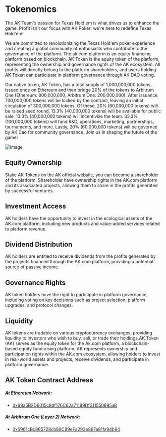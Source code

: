 # Tokenomics

The AK Team's passion for Texas Hold'em is what drives us to enhance the game. Profit isn't our focus with AK Poker; we're here to redefine Texas Hold'em!

We are committed to revolutionizing the Texas Hold'em poker experience and creating a global community of enthusiasts who contribute to the governance of the platform. The ak.com platform is an equity financing platform based on blockchain. AK Token is the equity token of the platform, representing the ownership and governance rights of the AK ecosystem. All profits will directly belong to the platform shareholders, and users holding AK Token can participate in platform governance through AK DAO voting.

Our native token, AK Token, has a total supply of 1,000,000,000 tokens, issued once on Ethereum and then bridge 20% of the tokens to Arbitrum One (Ethereum: 800,000,000, Arbitrum One: 200,000,000). After issuance, 700,000,000 tokens will be locked by the contract, leaving an initial circulation of 300,000,000 tokens. Of these, 20% (60,000,000 tokens) will be raised seed round, 13.3% (40,000,000 tokens) will be available for public sale. 13.3% (40,000,000 tokens) will incentivize the team. 33.3% (100,000,000 tokens) will fund R&D, operations, marketing, partnerships, tournaments, and more. Lastly, 20% (60,000,000 tokens) will be governed by AK Dao for community governance. Join us in shaping the future of the game!

![image](https://github.com/ak-poker/aktoken-contracts/assets/167274969/4fbd01a1-d6b2-4595-a202-0142e43a96a3)

## Equity Ownership

Stake AK Tokens on the AK official website, you can become a shareholder of the platform. Shareholder have ownership rights in the AK.com platform and its associated projects, allowing them to share in the profits generated by successful ventures.

## Investment Access

AK holders have the opportunity to invest in the ecological assets of the AK.com platform, including new products and value-added services related to platform revenue.

## Dividend Distribution

AK holders are entitled to receive dividends from the profits generated by the projects financed through the AK.com platform, providing a potential source of passive income.

## Governance Rights

AK token holders have the right to participate in platform governance, including voting on key decisions such as project selection, platform upgrades, and protocol changes.

## Liquidity

AK tokens are tradable on various cryptocurrency exchanges, providing liquidity to investors who wish to buy, sell, or trade their holdings.AK Token (AK) serves as the equity token for the Ak.com platform, a blockchain-based equity fundraising platform. AK represents ownership and participation rights within the AK.com ecosystem, allowing holders to invest in real-world assets and projects, receive dividends, and participate in platform governance.

## AK Token Contract Address

##### At Ethereum Network: 
- [0x68a5B2D6015c9df176C62a71199Df311550895aB](https://etherscan.io/token/0x68a5B2D6015c9df176C62a71199Df311550895aB)

##### At Arbitrum One (Layer 2) Network: 
- [0x5961cBc865728cb86CB9eFa293e897a81fa94b64](https://arbiscan.io/token/0x5961cBc865728cb86CB9eFa293e897a81fa94b64)

